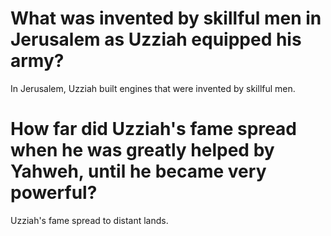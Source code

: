 # What was invented by skillful men in Jerusalem as Uzziah equipped his army?

In Jerusalem, Uzziah built engines that were invented by skillful men. 

# How far did Uzziah's fame spread when he was greatly helped by Yahweh, until he became very powerful?

Uzziah's fame spread to distant lands. 